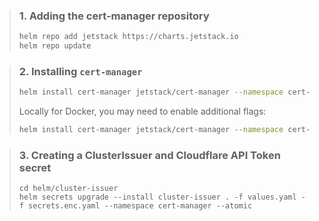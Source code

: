 > ### 1. Adding the cert-manager repository
>   ```bash
>   helm repo add jetstack https://charts.jetstack.io
>   helm repo update
>   ```

> ### 2. Installing `cert-manager`
>   ```bash
>   helm install cert-manager jetstack/cert-manager --namespace cert-manager --create-namespace --set installCRDs=true --atomic>   
>   ```
> Locally for Docker, you may need to enable additional flags:
>   ```bash
>   helm install cert-manager jetstack/cert-manager --namespace cert-manager --create-namespace --set installCRDs=true --set securityContext.runAsUser=1001 --set securityContext.fsGroup=1001 --set webhook.securityContext.runAsUser=1001 --set webhook.securityContext.fsGroup=1001 --set cainjector.securityContext.runAsUser=1001 --set cainjector.securityContext.fsGroup=1001 --set startupapicheck.securityContext.runAsUser=1001 --set startupapicheck.securityContext.fsGroup=1001 --atomic
>   ```

> ### 3. Creating a ClusterIssuer and Cloudflare API Token secret
>   ```shell
>   cd helm/cluster-issuer
>   helm secrets upgrade --install cluster-issuer . -f values.yaml -f secrets.enc.yaml --namespace cert-manager --atomic
>   ```
